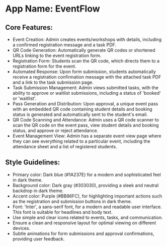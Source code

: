 # **App Name**: EventFlow

## Core Features:

- Event Creation: Admin creates events/workshops with details, including a confirmed registration message and a task PDF.
- QR Code Generation: Automatically generate QR codes or shortened URLs linking to the event registration form.
- Registration Form: Students scan the QR code, which directs them to a registration form for the event.
- Automated Response: Upon form submission, students automatically receive a registration confirmation message with the attached task PDF and a link to the task submission page.
- Task Submission Management: Admin views submitted tasks, with the ability to approve or waitlist submissions, including a status of 'booked' or 'waitlist'.
- Pass Generation and Distribution: Upon approval, a unique event pass with an embedded QR code containing student details and booking status is generated and automatically sent to the student's email.
- QR Code Scanning and Attendance: Admin uses a QR code scanner to scan the QR code on the event pass, view student details and booking status, and approve or reject attendance.
- Event Management View: Admin has a separate event view page where they can see everything related to a particular event, including the attendance sheet and a list of registered students.

## Style Guidelines:

- Primary color: Dark blue (#1A237E) for a modern and sophisticated feel in dark theme.
- Background color: Dark gray (#303030), providing a sleek and neutral backdrop in dark theme.
- Accent color: Purple (#BB86FC), for highlighting important actions such as the registration and submission buttons in dark theme.
- Font: 'Inter', a sans-serif font, for a modern and readable user interface. This font is suitable for headlines and body text.
- Use simple and clear icons related to events, tasks, and communication.
- Ensure a clean and responsive layout for optimal viewing on different devices.
- Subtle animations for form submissions and approval confirmations, providing user feedback.